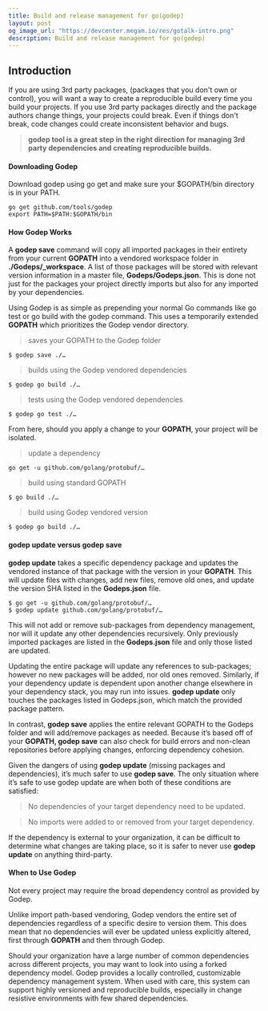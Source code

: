 ```yaml
---
title: Build and release management for go(godep)
layout: post
og_image_url: "https://devcenter.megam.io/res/gotalk-intro.png"
description: Build and release management for go(godep)
---
```


## Introduction
If you are using 3rd party packages, (packages that you don't own or control), you will want a way to create a reproducible build every time you build your projects. If you use 3rd party packages directly and the package authors change things, your projects could break. Even if things don't break, code changes could create inconsistent behavior and bugs.

>**godep tool is a great step in the right direction for managing 3rd party dependencies and creating reproducible builds.**

#### Downloading Godep
Download godep using go get and make sure your $GOPATH/bin directory is in your PATH.

	go get github.com/tools/godep
	export PATH=$PATH:$GOPATH/bin

#### How Godep Works
A **godep save** command will copy all imported packages in their entirety from your current **GOPATH** into a vendored workspace folder in **./Godeps/_workspace**. A list of those packages will be stored with relevant version information in a master file, **Godeps/Godeps.json**. This is done not just for the packages your project directly imports but also for any imported by your dependencies.

Using Godep is as simple as prepending your normal Go commands like go test or go build with the godep command. This uses a temporarily extended **GOPATH** which prioritizes the Godep vendor directory.

>saves your GOPATH to the Godep folder
>
	$ godep save ./…  

>builds using the Godep vendored dependencies
>
	$ godep go build ./…

>tests using the Godep vendored dependencies
>
	$ godep go test ./…


From here, should you apply a change to your **GOPATH**, your project will be isolated.

>update a dependency
>
	go get -u github.com/golang/protobuf/…

>build using standard GOPATH
>
	$ go build ./…

>build using Godep vendored version
>
	$ godep go build ./…


#### godep update versus godep save
**godep update** takes a specific dependency package and updates the vendored instance of that package with the version in your **GOPATH**. This will update files with changes, add new files, remove old ones, and update the version SHA listed in the **Godeps.json** file.

	$ go get -u github.com/golang/protobuf/…
	$ godep update github.com/golang/protobuf/…

This will not add or remove sub-packages from dependency management, nor will it update any other dependencies recursively. Only previously imported packages are listed in the **Godeps.json** file and only those listed are updated.

Updating the entire package will update any references to sub-packages; however no new packages will be added, nor old ones removed. Similarly, if your dependency update is dependent upon another change elsewhere in your dependency stack, you may run into issues. **godep update** only touches the packages listed in Godeps.json, which match the provided package pattern.

In contrast, **godep save** applies the entire relevant GOPATH to the Godeps folder and will add/remove packages as needed. Because it’s based off of your **GOPATH, godep save** can also check for build errors and non-clean repositories before applying changes, enforcing dependency cohesion.

Given the dangers of using **godep update** (missing packages and dependencies), it’s much safer to use **godep save**. The only situation where it’s safe to use godep update are when both of these conditions are satisfied:

>No dependencies of your target dependency need to be updated.

>No imports were added to or removed from your target dependency.

If the dependency is external to your organization, it can be difficult to determine what changes are taking place, so it is safer to never use **godep update** on anything third-party.

#### When to Use Godep
Not every project may require the broad dependency control as provided by Godep.

Unlike import path-based vendoring, Godep vendors the entire set of dependencies regardless of a specific desire to version them. This does mean that no dependencies will ever be updated unless explicitly altered, first through **GOPATH** and then through Godep.

Should your organization have a large number of common dependencies across different projects, you may want to look into using a forked dependency model. Godep provides a locally controlled, customizable dependency management system. When used with care, this system can support highly versioned and reproducible builds, especially in change resistive environments with few shared dependencies.
